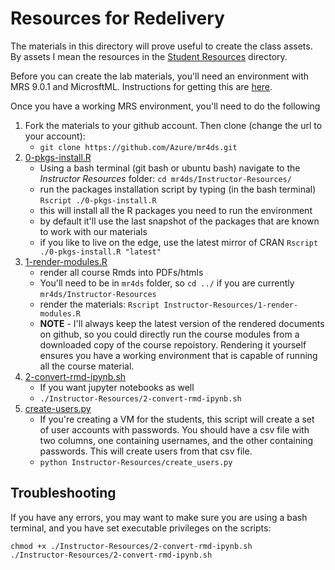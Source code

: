 Resources for Redelivery
=========================

The materials in this directory will prove useful to create the class assets. By assets I mean the resources in the [Student Resources](https://github.com/Azure/mr4ds/tree/master/Student-Resources) directory. 

Before you can create the lab materials, you'll need an environment with MRS 9.0.1 and MicrosftML. Instructions for getting this are [here](https://github.com/Azure/mr4ds/wiki/Microsoft-R-Server-Installation-Instructions). 

Once you have a working MRS environment, you'll need to do the following

1. Fork the materials to your github account. Then clone (change the url to your account):
	- `git clone https://github.com/Azure/mr4ds.git`
1. [0-pkgs-install.R](https://github.com/Azure/mr4ds/blob/master/Instructor-Resources/0-pkgs-install.R)
	- Using a bash terminal (git bash or ubuntu bash) navigate to the _Instructor Resources_ folder: `cd mr4ds/Instructor-Resources/`
	- run the packages installation script by typing (in the bash terminal) `Rscript ./0-pkgs-install.R`
	- this will install all the R packages you need to run the environment
	- by default it'll use the last snapshot of the packages that are known to work with our materials
	- if you like to live on the edge, use the latest mirror of CRAN `Rscript ./0-pkgs-install.R "latest"`
2. [1-render-modules.R](https://github.com/Azure/mr4ds/blob/master/Instructor-Resources/1-render-modules.R)
	- render all course Rmds into PDFs/htmls
	- You'll need to be in `mr4ds` folder, so `cd ../` if you are currently `mr4ds/Instructor-Resources`
	- render the materials: `Rscript Instructor-Resources/1-render-modules.R`
	- **NOTE** - I'll always keep the latest version of the rendered documents on github, so you could directly run the course modules from a downloaded copy of the course repoistory. Rendering it yourself ensures you have a working environment that is capable of running all the course material.
3. [2-convert-rmd-ipynb.sh](https://github.com/Azure/mr4ds/blob/master/Instructor-Resources/2-convert-rmd-ipynb.sh)
	- If you want jupyter notebooks as well
	- `./Instructor-Resources/2-convert-rmd-ipynb.sh`
4. [create-users.py](https://github.com/Azure/mr4ds/blob/master/Instructor-Resources/create_users.py)
	- If you're creating a VM for the students, this script will create a set of user accounts with passwords. You should have a csv file with two columns, one containing usernames, and the other containing passwords. This will create users from that csv file.
	- `python Instructor-Resources/create_users.py`

## Troubleshooting

If you have any errors, you may want to make sure you are using a bash terminal, and you have set executable privileges on the scripts:

```
chmod +x ./Instructor-Resources/2-convert-rmd-ipynb.sh
./Instructor-Resources/2-convert-rmd-ipynb.sh
```
